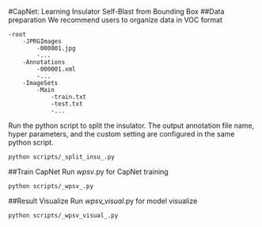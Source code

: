 #CapNet: Learning Insulator Self-Blast from Bounding Box 
##Data preparation
We recommend users to organize data in VOC format
``` 
-root
    -JPRGImages
        -000001.jpg
        -...
    -Annotations
        -000001.xml
        -...
    -ImageSets
        -Main
            -train.txt
            -test.txt
            -...
```
Run the python script to split the insulator. The output annotation file name, hyper parameters, and the custom setting are configured in the same python script.
```
python scripts/_split_insu_.py
```
##Train CapNet
Run _wpsv_.py for CapNet training
```
python scripts/_wpsv_.py
```
##Result Visualize
Run _wpsv_visual_.py for model visualize
```
python scripts/_wpsv_visual_.py
```
